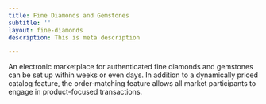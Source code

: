 ```yaml
---
title: Fine Diamonds and Gemstones
subtitle: ''
layout: fine-diamonds
description: This is meta description

---
```

An electronic marketplace for authenticated fine diamonds and gemstones can be set up within weeks or even days. In addition to a dynamically priced catalog feature, the order-matching feature allows all market participants to engage in product-focused transactions.